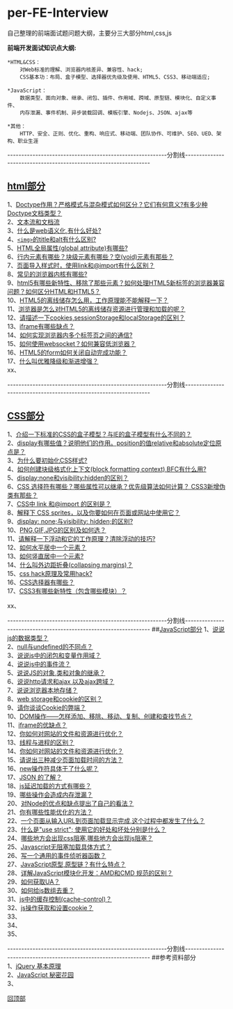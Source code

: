 <a name='回顶部'></a>  
# per-FE-Interview
自己整理的前端面试题问题大纲，主要分三大部分html,css,js  

**前端开发面试知识点大纲:**
	
	*HTML&CSS：
		对Web标准的理解、浏览器内核差异、兼容性、hack;
		CSS基本功：布局、盒子模型、选择器优先级及使用、HTML5、CSS3、移动端适应;

	*JavaScript：
		数据类型、面向对象、继承、闭包、插件、作用域、跨域、原型链、模块化、自定义事件、
		内存泄漏、事件机制、异步装载回调、模板引擎、Nodejs、JSON、ajax等

	*其他：
		HTTP、安全、正则、优化、重构、响应式、移动端、团队协作、可维护、SEO、UED、架构、职业生涯 
---------------------------------------------------------分割线-----------------------------------------------------------------

## [html部分](https://github.com/Docyue/per-FE-Interview/blob/master/html部分的问题及答案.md)  
1、[Doctype作用？严格模式与混杂模式如何区分？它们有何意义?有多少种Doctype文档类型？](https://github.com/Docyue/per-FE-Interview/blob/master/html部分的问题及答案.md#1)  
2、[文本流和文档流](https://github.com/Docyue/per-FE-Interview/blob/master/html部分的问题及答案.md#2)    
3、[什么是web语义化,有什么好处?](https://github.com/Docyue/per-FE-Interview/blob/master/html部分的问题及答案.md#3)    
4、[`<img>`的title和alt有什么区别?](https://github.com/Docyue/per-FE-Interview/blob/master/html部分的问题及答案.md#4)   
5、[HTML全局属性(global attribute)有哪些?](https://github.com/Docyue/per-FE-Interview/blob/master/html部分的问题及答案.md#5)  
6、[行内元素有哪些？块级元素有哪些？空(void)元素有那些？](https://github.com/Docyue/per-FE-Interview/blob/master/html部分的问题及答案.md#6)  
7、[页面导入样式时，使用link和@import有什么区别？](https://github.com/Docyue/per-FE-Interview/blob/master/html部分的问题及答案.md#7)  
8、[常见的浏览器内核有哪些?](https://github.com/Docyue/per-FE-Interview/blob/master/html部分的问题及答案.md#8)   
9、[html5有哪些新特性、移除了那些元素？如何处理HTML5新标签的浏览器兼容问题？如何区分HTML和HTML5？](https://github.com/Docyue/per-FE-Interview/blob/master/html部分的问题及答案.md#9)  
10、[HTML5的离线储存怎么用，工作原理能不能解释一下？](https://github.com/Docyue/per-FE-Interview/blob/master/html部分的问题及答案.md#10)  
11、[浏览器是怎么对HTML5的离线储存资源进行管理和加载的呢？](https://github.com/Docyue/per-FE-Interview/blob/master/html部分的问题及答案.md#11)  
12、[请描述一下cookies,sessionStorage和localStorage的区别？](https://github.com/Docyue/per-FE-Interview/blob/master/html部分的问题及答案.md#12)  
13、[iframe有哪些缺点？](https://github.com/Docyue/per-FE-Interview/blob/master/html部分的问题及答案.md#13)  
14、[如何实现浏览器内多个标签页之间的通信? ](https://github.com/Docyue/per-FE-Interview/blob/master/html部分的问题及答案.md#14)  
15、[如何使用websocket？如何兼容低浏览器？](https://github.com/Docyue/per-FE-Interview/blob/master/html部分的问题及答案.md#15)  
16、[HTML5的form如何关闭自动完成功能？](https://github.com/Docyue/per-FE-Interview/blob/master/html部分的问题及答案.md#16)   
17、[什么叫优雅降级和渐进增强？](https://github.com/Docyue/per-FE-Interview/blob/master/html部分的问题及答案.md#17)   
xx、[](#) 

  
---------------------------------------------------------分割线-----------------------------------------------------------------

## [CSS部分](https://github.com/Docyue/per-FE-Interview/blob/master/css部分的问题及答案.md)  
1、[介绍一下标准的CSS的盒子模型？与IE的盒子模型有什么不同的？](https://github.com/Docyue/per-FE-Interview/blob/master/css部分的问题及答案.md#1)   
2、[display有哪些值？说明他们的作用。position的值relative和absolute定位原点是？](https://github.com/Docyue/per-FE-Interview/blob/master/css部分的问题及答案.md#2)  
3、[为什么要初始化CSS样式?](https://github.com/Docyue/per-FE-Interview/blob/master/css部分的问题及答案.md#3)  
4、[如何创建块级格式化上下文(block formatting context),BFC有什么用?](https://github.com/Docyue/per-FE-Interview/blob/master/css部分的问题及答案.md#4)    
5、[display:none和visibility:hidden的区别？](https://github.com/Docyue/per-FE-Interview/blob/master/css部分的问题及答案.md#5)    
6、[CSS 选择符有哪些？哪些属性可以继承？优先级算法如何计算？ CSS3新增伪类有那些？ ](https://github.com/Docyue/per-FE-Interview/blob/master/css部分的问题及答案.md#6)   
7、[CSS中 link 和@import 的区别是？](https://github.com/Docyue/per-FE-Interview/blob/master/css部分的问题及答案.md#7)  
8、[解释下 CSS sprites，以及你要如何在页面或网站中使用它？](https://github.com/Docyue/per-FE-Interview/blob/master/css部分的问题及答案.md#8)  
9、[display: none;与visibility: hidden;的区别?](https://github.com/Docyue/per-FE-Interview/blob/master/css部分的问题及答案.md#9)  
10、[PNG,GIF,JPG的区别及如何选？](https://github.com/Docyue/per-FE-Interview/blob/master/css部分的问题及答案.md#10)   
11、[请解释一下浮动和它的工作原理？清除浮动的技巧?](https://github.com/Docyue/per-FE-Interview/blob/master/css部分的问题及答案.md#11)   
12、[如何水平居中一个元素？](https://github.com/Docyue/per-FE-Interview/blob/master/css部分的问题及答案.md#12)  
13、[如何竖直居中一个元素?](https://github.com/Docyue/per-FE-Interview/blob/master/css部分的问题及答案.md#13)  
14、[什么叫外边距折叠(collapsing margins)？](https://github.com/Docyue/per-FE-Interview/blob/master/css部分的问题及答案.md#14)  
15、[css hack原理及常用hack?](https://github.com/Docyue/per-FE-Interview/blob/master/css部分的问题及答案.md#15)  
16、[CSS选择器有哪些？](https://github.com/Docyue/per-FE-Interview/blob/master/css部分的问题及答案.md#16)  
17、[CSS3有哪些新特性（包含哪些模块）？](https://github.com/Docyue/per-FE-Interview/blob/master/css部分的问题及答案.md#17)  

xx、[](#)  

---------------------------------------------------------分割线-----------------------------------------------------------------
##[JavaScript部分](https://github.com/Docyue/per-FE-Interview/blob/master/javascript部分的问题及答案.md)
1、[说说js的数据类型？](https://github.com/Docyue/per-FE-Interview/blob/master/javascript部分的问题及答案.md#1)   
2、[null与undefined的不同点？](https://github.com/Docyue/per-FE-Interview/blob/master/javascript部分的问题及答案.md#2)  
3、[说说js中的闭包和变量作用域？](https://github.com/Docyue/per-FE-Interview/blob/master/javascript部分的问题及答案.md#3)  
4、[说说js中的事件流？](https://github.com/Docyue/per-FE-Interview/blob/master/javascript部分的问题及答案.md#4)    
5、[说说JS的对象,类和对象的继承？](https://github.com/Docyue/per-FE-Interview/blob/master/javascript部分的问题及答案.md#5)    
6、[说说http请求和ajax 以及ajax跨域？](https://github.com/Docyue/per-FE-Interview/blob/master/javascript部分的问题及答案.md#6)   
7、[说说浏览器本地存储？](https://github.com/Docyue/per-FE-Interview/blob/master/javascript部分的问题及答案.md#7)  
8、[web storage和cookie的区别？](https://github.com/Docyue/per-FE-Interview/blob/master/javascript部分的问题及答案.md#8)  
9、[请你谈谈Cookie的弊端？](https://github.com/Docyue/per-FE-Interview/blob/master/javascript部分的问题及答案.md#9)  
10、[DOM操作——怎样添加、移除、移动、复制、创建和查找节点？](https://github.com/Docyue/per-FE-Interview/blob/master/javascript部分的问题及答案.md#10)   
11、[iframe的优缺点？](https://github.com/Docyue/per-FE-Interview/blob/master/javascript部分的问题及答案.md#11)   
12、[你如何对网站的文件和资源进行优化？](https://github.com/Docyue/per-FE-Interview/blob/master/javascript部分的问题及答案.md#12)  
13、[线程与进程的区别？](https://github.com/Docyue/per-FE-Interview/blob/master/javascript部分的问题及答案.md#13)  
14、[你如何对网站的文件和资源进行优化？](https://github.com/Docyue/per-FE-Interview/blob/master/javascript部分的问题及答案.md#14)  
15、[请说出三种减少页面加载时间的方法？](https://github.com/Docyue/per-FE-Interview/blob/master/javascript部分的问题及答案.md#15)  
16、[new操作符具体干了什么呢？](https://github.com/Docyue/per-FE-Interview/blob/master/javascript部分的问题及答案.md#16)  
17、[JSON 的了解？](https://github.com/Docyue/per-FE-Interview/blob/master/javascript部分的问题及答案.md#17)  
18、[js延迟加载的方式有哪些？](https://github.com/Docyue/per-FE-Interview/blob/master/javascript部分的问题及答案.md#18)  
19、[哪些操作会造成内存泄漏？](https://github.com/Docyue/per-FE-Interview/blob/master/javascript部分的问题及答案.md#19)  
20、[对Node的优点和缺点提出了自己的看法？](https://github.com/Docyue/per-FE-Interview/blob/master/javascript部分的问题及答案.md#20)  
21、[你有哪些性能优化的方法？](https://github.com/Docyue/per-FE-Interview/blob/master/javascript部分的问题及答案.md#21)  
22、[一个页面从输入URL到页面加载显示完成,这个过程中都发生了什么？](https://github.com/Docyue/per-FE-Interview/blob/master/javascript部分的问题及答案.md#22)  
23、[什么是"use strict"; 使用它的好处和坏处分别是什么？](https://github.com/Docyue/per-FE-Interview/blob/master/javascript部分的问题及答案.md#23)  
24、[哪些地方会出现css阻塞,哪些地方会出现js阻塞？](https://github.com/Docyue/per-FE-Interview/blob/master/javascript部分的问题及答案.md#24)  
25、[Javascript无阻塞加载具体方式？](https://github.com/Docyue/per-FE-Interview/blob/master/javascript部分的问题及答案.md#25)  
26、[写一个通用的事件侦听器函数？](https://github.com/Docyue/per-FE-Interview/blob/master/javascript部分的问题及答案.md#26)  
27、[JavaScript原型,原型链？有什么特点？](https://github.com/Docyue/per-FE-Interview/blob/master/javascript部分的问题及答案.md#27)  
28、[详解JavaScript模块化开发：AMD和CMD 规范的区别？](https://github.com/Docyue/per-FE-Interview/blob/master/javascript部分的问题及答案.md#28)  
29、[如何获取UA？](https://github.com/Docyue/per-FE-Interview/blob/master/javascript部分的问题及答案.md#29)  
30、[如何给js数组去重？](https://github.com/Docyue/per-FE-Interview/blob/master/javascript部分的问题及答案.md#30)  
31、[js中的缓存控制(cache-control)？](https://github.com/Docyue/per-FE-Interview/blob/master/javascript部分的问题及答案.md#31)  
32、[js操作获取和设置cookie？](https://github.com/Docyue/per-FE-Interview/blob/master/javascript部分的问题及答案.md#32)  
33、[](#33)  
34、[](#34)  
35、[](#35)  

---------------------------------------------------------分割线-----------------------------------------------------------------
##参考资料部分  
1、[jQuery 基本原理](http://docs.huihoo.com/jquery/jquery-fundamentals/zh-cn/index.html)  
2、[JavaScript 秘密花园](http://bonsaiden.github.io/JavaScript-Garden/zh/)  
3、[](#3)  
<!-- 4、[](#4)  
5、[](#5)  
6、[](#6)  
 -->




[回顶部](#回顶部)